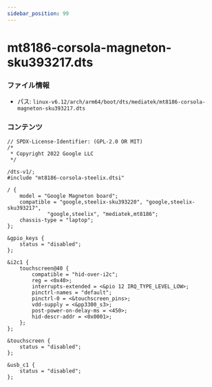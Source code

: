 ```yaml
---
sidebar_position: 99
---
```

# mt8186-corsola-magneton-sku393217.dts

### ファイル情報

- パス: `linux-v6.12/arch/arm64/boot/dts/mediatek/mt8186-corsola-magneton-sku393217.dts`

### コンテンツ

```dts
// SPDX-License-Identifier: (GPL-2.0 OR MIT)
/*
 * Copyright 2022 Google LLC
 */

/dts-v1/;
#include "mt8186-corsola-steelix.dtsi"

/ {
	model = "Google Magneton board";
	compatible = "google,steelix-sku393220", "google,steelix-sku393217",
		     "google,steelix", "mediatek,mt8186";
	chassis-type = "laptop";
};

&gpio_keys {
	status = "disabled";
};

&i2c1 {
	touchscreen@40 {
		compatible = "hid-over-i2c";
		reg = <0x40>;
		interrupts-extended = <&pio 12 IRQ_TYPE_LEVEL_LOW>;
		pinctrl-names = "default";
		pinctrl-0 = <&touchscreen_pins>;
		vdd-supply = <&pp3300_s3>;
		post-power-on-delay-ms = <450>;
		hid-descr-addr = <0x0001>;
	};
};

&touchscreen {
	status = "disabled";
};

&usb_c1 {
	status = "disabled";
};

```
